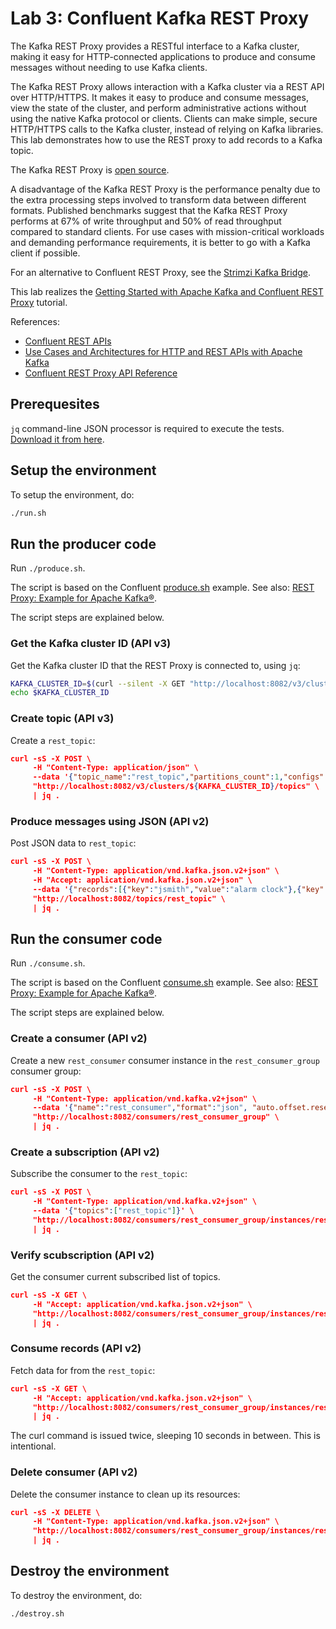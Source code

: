 # Lab 3: Confluent Kafka REST Proxy

The Kafka REST Proxy provides a RESTful interface to a Kafka cluster, making it easy for HTTP-connected applications to produce and consume messages without needing to use Kafka clients.

The Kafka REST Proxy allows interaction with a Kafka cluster via a REST API over HTTP/HTTPS. It makes it easy to produce and consume messages, view the state of the cluster, and perform administrative actions without using the native Kafka protocol or clients. Clients can make simple, secure HTTP/HTTPS calls to the Kafka cluster, instead of relying on Kafka libraries. This lab demonstrates how to use the REST proxy to add records to a Kafka topic.

The Kafka REST Proxy is [open source](https://github.com/confluentinc/kafka-rest).

A disadvantage of the Kafka REST Proxy is the performance penalty due to the extra processing steps involved to transform data between different formats. Published benchmarks suggest that the Kafka REST Proxy performs at 67% of write throughput and 50% of read throughput compared to standard clients. For use cases with mission-critical workloads and demanding performance requirements, it is better to go with a Kafka client if possible.

For an alternative to Confluent REST Proxy, see the [Strimzi Kafka Bridge](https://github.com/strimzi/strimzi-kafka-bridge).

This lab realizes the [Getting Started with Apache Kafka and Confluent REST Proxy](https://developer.confluent.io/get-started/rest/#introduction) tutorial.

References:
* [Confluent REST APIs](https://docs.confluent.io/platform/current/kafka-rest/index.html#features)
* [Use Cases and Architectures for HTTP and REST APIs with Apache Kafka](https://www.confluent.io/blog/http-and-rest-api-use-cases-and-architecture-with-apache-kafka/)
* [Confluent REST Proxy API Reference](https://docs.confluent.io/platform/current/kafka-rest/api.html)

## Prerequesites
`jq` command-line JSON processor is required to execute the tests. [Download it from here](https://stedolan.github.io/jq/).

## Setup the environment

To setup the environment, do:
```bash
./run.sh
```

## Run the producer code
Run `./produce.sh`.

The script is based on the Confluent [produce.sh](https://github.com/confluentinc/examples/blob/7.2.2-post/clients/cloud/rest-proxy/produce.sh) example. See also: [REST Proxy: Example for Apache Kafka®](https://docs.confluent.io/platform/current/tutorials/examples/clients/docs/rest-proxy.html#crest-example-for-ak-tm).

The script steps are explained below.

### Get the Kafka cluster ID (API v3)
Get the Kafka cluster ID that the REST Proxy is connected to, using `jq`:
```bash
KAFKA_CLUSTER_ID=$(curl --silent -X GET "http://localhost:8082/v3/clusters/" | jq -r ".data[0].cluster_id")
echo $KAFKA_CLUSTER_ID
```

### Create topic (API v3)
Create a `rest_topic`:
```json
curl -sS -X POST \
     -H "Content-Type: application/json" \
     --data '{"topic_name":"rest_topic","partitions_count":1,"configs":[]}' \
     "http://localhost:8082/v3/clusters/${KAFKA_CLUSTER_ID}/topics" \
     | jq .
```

### Produce messages using JSON (API v2)
Post JSON data to `rest_topic`:
```json
curl -sS -X POST \
     -H "Content-Type: application/vnd.kafka.json.v2+json" \
     -H "Accept: application/vnd.kafka.json.v2+json" \
     --data '{"records":[{"key":"jsmith","value":"alarm clock"},{"key":"htanaka","value":"batteries"},{"key":"awalther","value":"bookshelves"}]}' \
     "http://localhost:8082/topics/rest_topic" \
     | jq .
```

## Run the consumer code
Run `./consume.sh`.

The script is based on the Confluent [consume.sh](https://github.com/confluentinc/examples/blob/7.2.2-post/clients/cloud/rest-proxy/consume.sh) example. See also: [REST Proxy: Example for Apache Kafka®](https://docs.confluent.io/platform/current/tutorials/examples/clients/docs/rest-proxy.html#consume-records).

The script steps are explained below.

### Create a consumer (API v2)
Create a new `rest_consumer` consumer instance in the `rest_consumer_group` consumer group:
```json
curl -sS -X POST \
     -H "Content-Type: application/vnd.kafka.v2+json" \
     --data '{"name":"rest_consumer","format":"json", "auto.offset.reset":"earliest","auto.commit.enable":"false"}' \
     "http://localhost:8082/consumers/rest_consumer_group" \
     | jq .
```

### Create a subscription (API v2)
Subscribe the consumer to the `rest_topic`:
```json
curl -sS -X POST \
     -H "Content-Type: application/vnd.kafka.v2+json" \
     --data '{"topics":["rest_topic"]}' \
     "http://localhost:8082/consumers/rest_consumer_group/instances/rest_consumer/subscription" \
     | jq .
```

### Verify scubscription (API v2)
Get the consumer current subscribed list of topics.
```json
curl -sS -X GET \
     -H "Accept: application/vnd.kafka.json.v2+json" \
     "http://localhost:8082/consumers/rest_consumer_group/instances/rest_consumer/subscription" \
     | jq .
```

### Consume records (API v2)
Fetch data for from the `rest_topic`:
```json
curl -sS -X GET \
     -H "Accept: application/vnd.kafka.json.v2+json" \
     "http://localhost:8082/consumers/rest_consumer_group/instances/rest_consumer/records?timeout=3000&max_bytes=300000" \
     | jq .
```

The curl command is issued twice, sleeping 10 seconds in between. This is intentional.

### Delete consumer (API v2)
Delete the consumer instance to clean up its resources:
```json
curl -sS -X DELETE \
     -H "Content-Type: application/vnd.kafka.json.v2+json" \
     "http://localhost:8082/consumers/rest_consumer_group/instances/rest_consumer" \
     | jq .
```

## Destroy the environment

To destroy the environment, do:
```bash
./destroy.sh
```
